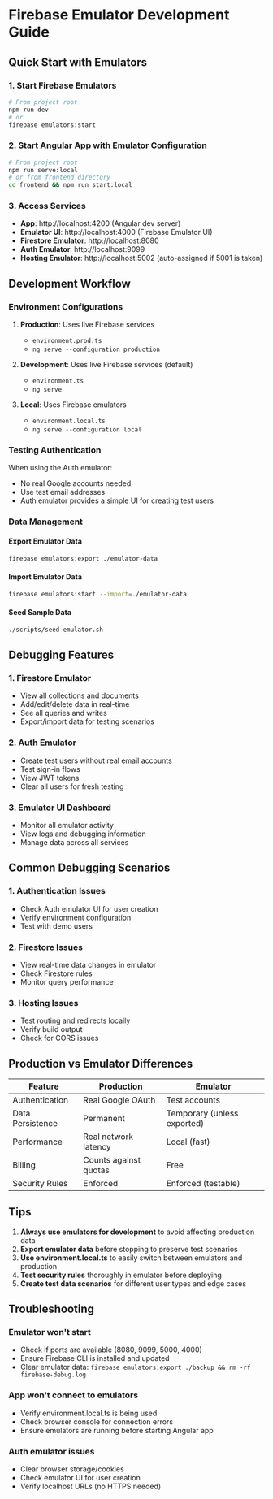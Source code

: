 # Firebase Emulator Development Guide

## Quick Start with Emulators

### 1. Start Firebase Emulators
```bash
# From project root
npm run dev
# or
firebase emulators:start
```

### 2. Start Angular App with Emulator Configuration
```bash
# From project root
npm run serve:local
# or from frontend directory
cd frontend && npm run start:local
```

### 3. Access Services

- **App**: http://localhost:4200 (Angular dev server)
- **Emulator UI**: http://localhost:4000 (Firebase Emulator UI)
- **Firestore Emulator**: http://localhost:8080
- **Auth Emulator**: http://localhost:9099
- **Hosting Emulator**: http://localhost:5002 (auto-assigned if 5001 is taken)

## Development Workflow

### Environment Configurations

1. **Production**: Uses live Firebase services
   - `environment.prod.ts`
   - `ng serve --configuration production`

2. **Development**: Uses live Firebase services (default)
   - `environment.ts`
   - `ng serve`

3. **Local**: Uses Firebase emulators
   - `environment.local.ts`
   - `ng serve --configuration local`

### Testing Authentication

When using the Auth emulator:
- No real Google accounts needed
- Use test email addresses
- Auth emulator provides a simple UI for creating test users

### Data Management

#### Export Emulator Data
```bash
firebase emulators:export ./emulator-data
```

#### Import Emulator Data
```bash
firebase emulators:start --import=./emulator-data
```

#### Seed Sample Data
```bash
./scripts/seed-emulator.sh
```

## Debugging Features

### 1. Firestore Emulator
- View all collections and documents
- Add/edit/delete data in real-time
- See all queries and writes
- Export/import data for testing scenarios

### 2. Auth Emulator
- Create test users without real email accounts
- Test sign-in flows
- View JWT tokens
- Clear all users for fresh testing

### 3. Emulator UI Dashboard
- Monitor all emulator activity
- View logs and debugging information
- Manage data across all services

## Common Debugging Scenarios

### 1. Authentication Issues
- Check Auth emulator UI for user creation
- Verify environment configuration
- Test with demo users

### 2. Firestore Issues
- View real-time data changes in emulator
- Check Firestore rules
- Monitor query performance

### 3. Hosting Issues
- Test routing and redirects locally
- Verify build output
- Check for CORS issues

## Production vs Emulator Differences

| Feature | Production | Emulator |
|---------|------------|----------|
| Authentication | Real Google OAuth | Test accounts |
| Data Persistence | Permanent | Temporary (unless exported) |
| Performance | Real network latency | Local (fast) |
| Billing | Counts against quotas | Free |
| Security Rules | Enforced | Enforced (testable) |

## Tips

1. **Always use emulators for development** to avoid affecting production data
2. **Export emulator data** before stopping to preserve test scenarios
3. **Use environment.local.ts** to easily switch between emulators and production
4. **Test security rules** thoroughly in emulator before deploying
5. **Create test data scenarios** for different user types and edge cases

## Troubleshooting

### Emulator won't start
- Check if ports are available (8080, 9099, 5000, 4000)
- Ensure Firebase CLI is installed and updated
- Clear emulator data: `firebase emulators:export ./backup && rm -rf firebase-debug.log`

### App won't connect to emulators
- Verify environment.local.ts is being used
- Check browser console for connection errors
- Ensure emulators are running before starting Angular app

### Auth emulator issues
- Clear browser storage/cookies
- Check emulator UI for user creation
- Verify localhost URLs (no HTTPS needed)